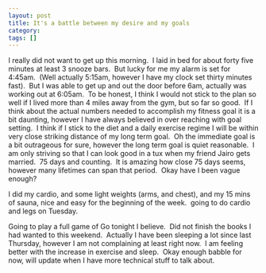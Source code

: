 ```yaml
---
layout: post
title: It's a battle between my desire and my goals
category: 
tags: []
---
```



I really did not want to get up this morning.  I laid in bed for about forty five minutes at least 3 snooze bars.  But lucky for me my alarm is set for 4:45am.  (Well actually 5:15am, however I have my clock set thirty minutes fast).  But I was able to get up and out the door before 6am, actually was working out at 6:05am.  To be honest, I think I would not stick to the plan so well if I lived more than 4 miles away from the gym, but so far so good.  If I think about the actual numbers needed to accomplish my fitness goal it is a bit daunting, however I have always believed in over reaching with goal setting.  I think if I stick to the diet and a daily exercise regime I will be within very close striking distance of my long term goal.  Oh the immediate goal is a bit outrageous for sure, however the long term goal is quiet reasonable.  I am only striving so that I can look good in a tux when my friend Jairo gets married.  75 days and counting.  It is amazing how close 75 days seems, however many lifetimes can span that period.  Okay have I been vague enough?

I did my cardio, and some light weights (arms, and chest), and my 15 mins of sauna, nice and easy for the beginning of the week.  going to do cardio and legs on Tuesday.

Going to play a full game of Go tonight I believe.  Did not finish the books I had wanted to this weekend.  Actually I have been sleeping a lot since last Thursday, however I am not complaining at least right now.  I am feeling better with the increase in exercise and sleep.  Okay enough babble for now, will update when I have more technical stuff to talk about.
